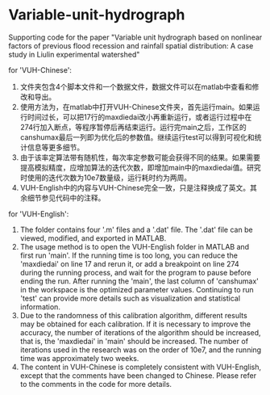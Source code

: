 # Variable-unit-hydrograph
Supporting code for the paper "Variable unit hydrograph based on nonlinear factors of previous flood recession and rainfall spatial distribution: A case study in Liulin experimental watershed"

for 'VUH-Chinese':

1. 文件夹包含4个脚本文件和一个数据文件，数据文件可以在matlab中查看和修改和导出。
2. 使用方法为，在matlab中打开VUH-Chinese文件夹，首先运行main。如果运行时间过长，可以把17行的maxdiedai改小再重新运行，或者运行过程中在274行加入断点，等程序暂停后再结束运行。运行完main之后，工作区的canshumax最后一列即为优化后的参数值。继续运行test可以得到可视化和统计信息等更多细节。
3. 由于该率定算法带有随机性，每次率定参数可能会获得不同的结果。如果需要提高模拟精度，应增加算法的迭代次数，即增加main中的maxdiedai值。研究时使用的迭代次数为10e7数量级，运行耗时约为两周。
4. VUH-English中的内容与VUH-Chinese完全一致，只是注释换成了英文。其余细节参见代码中的注释。

for 'VUH-English':

1. The folder contains four '.m' files and a '.dat' file. The '.dat' file can be viewed, modified, and exported in MATLAB.
2. The usage method is to open the VUH-English folder in MATLAB and first run 'main'. If the running time is too long, you can reduce the 'maxdiedai' on line 17 and rerun it, or add a breakpoint on line 274 during the running process, and wait for the program to pause before ending the run. After running the 'main', the last column of 'canshumax' in the workspace is the optimized parameter values. Continuing to run 'test' can provide more details such as visualization and statistical information.
3. Due to the randomness of this calibration algorithm, different results may be obtained for each calibration. If it is necessary to improve the accuracy, the number of iterations of the algorithm should be increased, that is, the 'maxdiedai' in 'main' should be increased. The number of iterations used in the research was on the order of 10e7, and the running time was approximately two weeks.
4. The content in VUH-Chinese is completely consistent with VUH-English, except that the comments have been changed to Chinese. Please refer to the comments in the code for more details.
